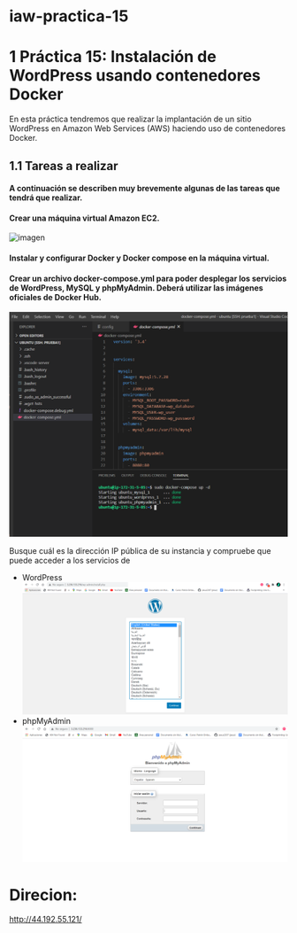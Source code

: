 # iaw-practica-15
# 1 Práctica 15: Instalación de WordPress usando contenedores Docker
En esta práctica tendremos que realizar la implantación de un sitio WordPress en Amazon Web Services (AWS) haciendo uso de contenedores Docker.

## 1.1 Tareas a realizar
#### A continuación se describen muy brevemente algunas de las tareas que tendrá que realizar.

#### Crear una máquina virtual Amazon EC2.
![imagen](https://raw.githubusercontent.com/jesus2307/blog-mak/main/codigo-mardown/imagenes/Captura4.png"imagen")

#### Instalar y configurar Docker y Docker compose en la máquina virtual.

#### Crear un archivo docker-compose.yml para poder desplegar los servicios de WordPress, MySQL y phpMyAdmin. Deberá utilizar las imágenes oficiales de Docker Hub.
![imagen](https://raw.githubusercontent.com/jesus2307/blog-mak/main/codigo-mardown/docs/image/Captura1.png "imagen")

Busque cuál es la dirección IP pública de su instancia y compruebe que puede acceder a los servicios de 
+ WordPress
![imagen](https://raw.githubusercontent.com/jesus2307/blog-mak/main/codigo-mardown/docs/image/Captura2.png "imagen")
+ phpMyAdmin
![imagen](https://raw.githubusercontent.com/jesus2307/blog-mak/main/codigo-mardown/docs/image/Captura3.png "imagen")

# Direcion: 
http://44.192.55.121/ 




